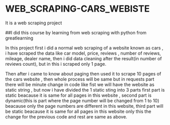 # WEB_SCRAPING-CARS_WEBISTE
It is a web scraping project

##I did this course by learning from web scraping with python from greatlearning 

In this project first i did a normal web scraping of a website known as cars , i have scraped the data like car model, price, reviews , number of reviews, mileage, dealer name, then i did data cleaning after the result(in number of reviews count), but in this i scraped only 1 page.

Then after i came to know about paging then used it to scrape 10 pages of the cars website , then whole process will be same but in requests part there will be minute change in code like fist we will have the website as static string , but now i have divided the 1 static sting into 3 parts first part is static beacause it is same for all pages in this website  , second part is dynamic(this is part where the page number will be changed from 1 to 10) beacause only the page numbers are different in this website, third part will be static beacause it is same for all pages in this website only this the change for the previous code and rest are same as above.
